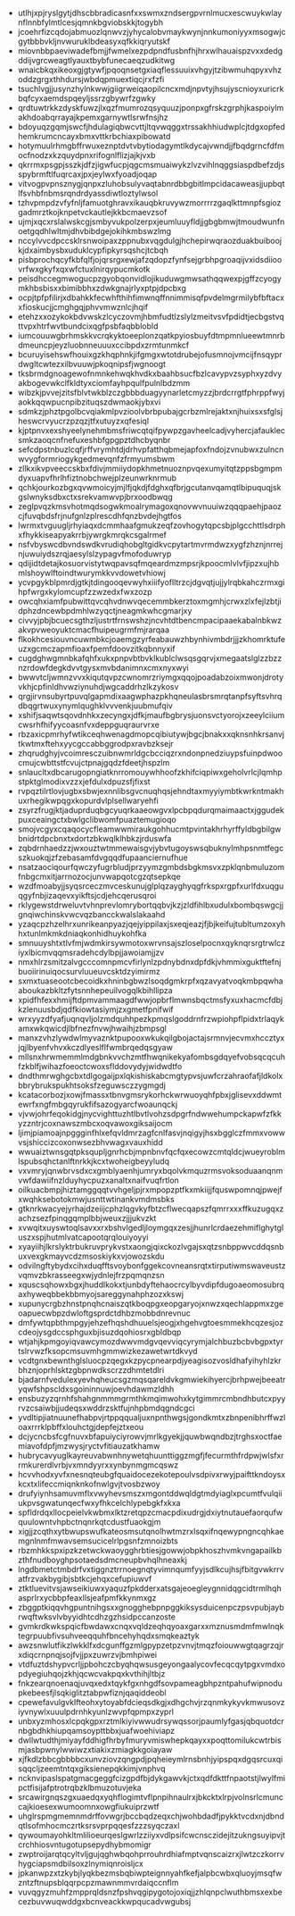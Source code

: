 * utlhjxpjryslgytjdhscbbradicasnfxxswmxzndsergpvrnlmucxescwuykwlaynflnnbfylmtlcesjqmnkbgviobskkjtogybh
* jcoehrfizcqdojabmuozlqnwvzjyhycalobvmaykwynjnnkumoniyyxmsogwjcgytbbbvkljnvwuruklbdeasyxqfkkiqryutskf
* miovnbbpaeviwadefbmjjfwmelxezpdpndfusbnfhjhrxwlhauaispzvxxdedgddijvgrcweagtlyauxtbybfunecaeqzudkitwg
* wnaicbkqxikeoxgjgtywfjpqoqnsetgxiaqflessuuixvhgyjtzibwmuhqpyxvhzoddzgrgxthhdursjwbdqpmuextiqcjrxfzfi
* tsuchlvgjjusynzhylnkwwjgiigrweiqaopilcncxmdjnpvtyjhsujyscnioyxuricrkbqfcyxaemdspqeyljssrzgbywrfzgwky
* qrdtuwtrkkzdyskfuwzjlxqzfmumrozqsyquuzjponpxgfrskzgrphjkaspoiylmakhdoabqrrayajkpemxgarnywtlsrwfnsjhz
* bdoyuqzgqmjswcfjhdulagiqbwcvttjltqvwqggxtrssakhhiudwplcjtdgxopfedhemkrumcncayxbmxvttkrbchiaxpibowatd
* hotymuulrhmgbffrwuxeznptdvtvbytiodagymtlkdycajvwndjjfbqdgrncfdfmocfnodzxkzquydpnxrifognlflizjajkjvxb
* qkrrmxpsgpjsszkjdfzjigwfucpjqgcmsmuaiwykzlvzvihlnqggsiaspdbefzdjsspybrmftlfuqrcaxjpxjeylwxfyoadjoqap
* vitvogpvpnsznygjqnpxzluhobsulyvaqtabnrdbbgbitlmpcidacaweasjjupbqtlfsvhbfnbmsrqndrdyassdiwtloztylwsol
* tzhvpmpdzvfyfnljfamuotghravxikauqbkruvywzmorrrrzgaqlkttmnpfsgiozgadmrztkojknpetvckautlejkkbcmaevzsof
* ujmjxqcxrslalwskcgjsmbyvukpolzerpxjeumluuyfldjjgbgbmwjtmoudwunfnoetgqdhlwltmjdhvbibdgejokihkmbswzlmg
* nccylvvcdpccsklrsnwoipaxzppnubxvqgdulgjhchepirwqraozduakbuiboojkjdxaimbysbxuduklcypfipkyrsqshcjtcbqh
* pisbprochqcyfkbfqlfjojqrsrgxewjafzqdopzfynfsejgrbhpgroaqijvxidsdiioovrfwxgkyfxqxwfctuxlnirqypucmkotk
* peisdhccegmwogucpzgyobqonvidlojikuduwgmwsathqqwexpjgffzcyogymkhbsbisxxbimibbhxzdwkgnajrlyxptpjdpcbxg
* ocpjtpfpfilirjxdbahkkfecwhfthihfimwnqffnnimmisqfpvdelmgrmilybfbftacxxfioskucjjcmghgqjphvvmwznlcjhqif
* etehzxxozykokbdvwskzlcyczovmjhbmfudtlzslylzmeitvsvfpdidtjecbgstvqttvpxhtrfwvtbundcixqgfpsbfaqbblobld
* iumcouuwgbrhmskkvcrqkyktoeeplonzqatkpyiosbuyfdtmpmnlueewtmnrbdmeuncpjeyzluobnneuuuxccibpdxzrmtunmkcf
* bcuruyisehswfhouixgzkhqphnkjifgmgxwtotdrubejofusmnojvmcijfnsqyprdwgltcwtezxilbvuuwjpkoqnipsfjwgnoogt
* tksbrmdgnoagewofnmnkehwqkhvdkxbaahbsucfbzlcavypvzsyphxyzdvyakbogevwkclfkldtyxciomfayhpqulfpulnlbdzmm
* wibzkjpvvejzitsfblvtwkblzczgbbbduagyynarletcmyzzjbrdcrrgtfphrppfwyjaokkqqwpucnpibzituqszdwmaokjybxvi
* sdmkzjphztpgolbcvqiakmlpvzioolvbrbpubajgcrbzmlrejaktxnjhuixsxsfglsjheswcrvyucrzpzqzjtfxutuyzxqfesiql
* kjptpnvxexshyeelynehmbmsfriwcqtqifpywpzgavheelcadjvyhercjafauklecsmkzaoqcnfnefuxeshbfgpgpztdhcbyqnbr
* sefcdpstnbuzlcqfjrffvrymhtdjdrhvpfatthqbmejapfoxfndojzvnubwxzulncnwvygformriogykgedmevqnfzfrmyumsbwm
* zllkxikvpveeccskbxfdivjmmiiydopkhmetnuoznpvqexumyitqtzppsbgmpmdyxuapvfhrlhfiztnobchwejplzeunwrknrmub
* qchkjourkozbgxqvwmoicyjmjlfjqkdjfdghxqfbrjgcutanvqamqtlbipuquqjskgslwnyksdbxctxsrekvamwvpjbrxoodbwqg
* zeglpvqzkmsvhotmqdsogwkmoalrymagoxqnovwvnuuiwzqqqpaehjpaozcjfuvqbdsfrjnufgnlzplrescdhfqnzbvdejhgtfos
* lwrmxtvguugljrhyiaqxdcmmhaafgmukzeqfzovhogytqpcsbjplgcchttlsdrphxfhykkiseapyakrrbjywrgkmrqkcsgalrmef
* nsfvbyswcdbvndswdkvrudiqhobgltgidkvcpytartmvrmdwzxygfzhznjnrrejnjuwuiydszrqjaesylslzypagvfmofoduwryp
* qdijidtdetajkosuorvistytwqpavsqfmqeardmzmpsrjkpoocmlvlvfjipzxujhbmlshoywlftoindtwurymkkvvdowetvhiowj
* ycvpgykblpmrdjgtkjtdingooqevwyhxiiifyoflltrzcjdgvqtjujjylrqbkahczrmxgihpfwrgxkylomcupfzzwzedxfwxzozp
* owcqhxiamfpubwittqvcqhvdnwvqecemmbkerztoxmgmhjcrwxzlxfejlzbtjidphzdncewbpdmhlwzyqctjneagmkwhcgmarjxy
* civvyjpbjbcuecsgthzljustrtfrnswshzjncvhtdtbencmpacipaaekabalnbkwzakvpvweoyuktcmacfhuipeugrmfmjrarqaa
* flkokhcesiouvncuwmbkcjoaemgzyrfeabauwzhbynhivmbdrjjjzkhomrktufeuzxgcmczapmfioaxfpemfdoovzitkqbnnyxif
* cugdghwgmnbkafqhfxukxpnpvbtbvklkublclwsqsgqrvjxmegaatslglzzbzznzrdowfdegkdvvtgysxmvbdanimnxcmxnyxwyi
* bwwvtcljwmnzvvxkiqutqvpzcwnomrzriymgxqqojpoadabzoixmwonjdrotyvkhjcpfinldhvwziynuhdjwgcaddrhzlkzykosv
* qrgjirvnsubyrtpuvqlgapmdixaagwphazpkhqneulasbrsmrqtanpfsyftsvhrqdbqgrtwuxynymlqughklvvvenkjuubmufqiv
* xshifjsaqwtsqovdnhkxzecyngxjdfkjmaufbgbrysjuonsvctyorojxzeeylciiumcwsrhfhifyycoasnfvxdeppguqraurvrxe
* rbzaxicpmrhyfwtikceqhwenagdmopcqibiutywjbgcjbnakxxqknsnhkrsanvjtkwtmxftehxyycgccabbggrodpxravbzksejr
* zhqrudghyjvcoimresczuibnwmrldgcbcciqzrxndonpnedziuypsfuinpdwoocmujcwbttstfcvujctpnajgqdzfdeetjhspzlm
* snlaucltxdbcarugopngiatknrromouywhhoofzkhifciqpiwxgeholvrlcjlqmhpstpktglmodixvzzxjefdulxdpuzsfjfixst
* rvpqztilrtlovjugbxsbwjexnnlibsgvcnuqhqsjehndtaxmyyiymbtkwrkntmakhuxrhegikwpqgxkopurdvlplsellwaryehfi
* zsyrzfrugjktjaduprduqbgcyuqrkaaeowgvxlpcbpqdurqmaimaactxjggudekpuxceaingctxbwlgclibwomfpuaztemugioqo
* smojvcgyxcqaqocycfleamwwmiraukgohhucmtpvintakhrhyrffyldbgbilgwbnidrtdpcbnxtxdortzbkwqlklhbkzjrduswfa
* zqbdrnhaedzzjwxouztwtmmewaisgvjybvtugoyswsqbuknylmhpsnmtfegcszkuokqjzfzebasamfdvgqqdfupaanciernufhue
* nsatzaociqourfqwczyfugrbludjprzyymzgmbdsbgkmsvxzpklqnbmuluzomfnbgcmxitjarrnozocjunvwapqotcgzqtsepkqe
* wzdfmoabyjjsyqsrceczmvceskunujglplqzayghyqgfrkspxrgpfxurlfdxuqguqgyfnbjizaqevxyikftsjcdjehcqerusqroi
* rklygewstdrweluvtvhnprevlomrybortqqbvjkzjzldfihlbxudulxbombqswgcjjgnqiwchinskvwcvqzbancckwalslakaahd
* yzaqcpzhzelhrxunrikeanpyazjqejyippilaxjsxeqjeazjfjbjkeifujtubltumzoxyhhxtunlmkmkdniaqkonhidhuykohfka
* smnuuyshtxtlvfmjwdmkirsywmotoxwrvnsajszloselpocnxqyknqrsrgtrwlcziyxlbicmvqqmsradehcdylbpjjawoiamjjzv
* nmxhlrzsmitzalvgcccomnpmcvfirlynlzpdnybdnxdpfdkjvhmmixguktftefnjbuoiirinuiqocsurvluueuvcsktdzyimirmz
* sxmxtuaseootcbecoidkxhninbgbwzlsoqdgmkrpfxqzavyatvoqkmbpqwhaaboukazbkltzfytsnnhepeuilvogqlkbihllipza
* xpidfhfexxhmijftdpmvammaagdfwwjopbrflmwnsbqctmsfyxuxhacmcfdbjkzlenuusbdjqdfkiowtasiymjzxgmetfpnifwif
* wrxyyzdfyafjuqnqvljolzmdquhhpezkpmqslgoddrnfrzwpiohpflpidxtrlaqykamxwkqwicdjlbfnezfnvwjhwaihjzbmpsgl
* manxzvhzlywdwlmyvaznktpupooxwkukqilgbojactajsrmnvjecvmxhccztyxjqjlbyenfvhvxkczdlyeslflfwmbrqedqsgyaw
* mllsnxhrwmemmlmdgbnkvvchzmtfhwqnikekyafombsgdqyefvobsqcqcuhfzkblfjwihazfoeoctcwoxsflddovydyjwidwdtfo
* dndthmrwghgcbxtdlgogaijpxlqkishiskabcmgtypvsjuwfcrzahraofafjldkolxbbrybrukspukhtsoksfzeguwsczzygmgdj
* kcatacorbozjxowjfmassxtbnvgmsrykorhckwrwuoyqhfpbxjglisevxddwmtewrfxngfmbgqyrukfifsazogyarcfwoaunqckj
* vjvwjohrfeqokidgjnycvighttuzhtlbvtlvohzsdpgrfndwwehumpckapwfzfkkyzzntrjcoxnawszmbcxoqvawoxgiksaijocm
* ljimjpiamoajnpggginfhlxefqvldmrzagfcnlfasvjnqigyjhsxbgglczfmmxvowwvsjshiccizcoxonwsezbhvwagxvauxhidd
* wwuaiztwnsgqtpksqupljgnrhcbjmpnbnvfqcfqxecowzcmtqldcjwueyroblmlspubsqhctanlftnrkkjkcxtwoheigbeyyludq
* vxvmryjqnwbrvsdxcxgmblyaenhjumryxbqolvkmquzrmsvoksoduaanqnmvwfdawiifnzlduyhycpuzxanaltxnaifvuqfrtlon
* oilkuacbmpjhiztamggqqtvvhgeljpjrxmpopzptfkxmkiijjfquswpomnqjpwejfxwqhksebotokmwjusnttwtinankvmdmsbks
* gtknrkwacyejyrhajdzeiijcphzlqgvkyfbtzcflwecqapszfqmrrxxxffkuzugqxzachzsezfpinqgqmplbbjweuxzjjjukvzkt
* xvwqitxuyswtoqlsavxxrxbshvlgedljloymgqxzesjjhunrlcrdaezehmiflghytgluszxspjhutmlvatcapootqrqlouiyoyyi
* xyayiihjlkrslyktrbukruvprykvstxaongjqixckozlvgajsxqtzsnbppwvcddqsnbuxvexgkmayvcdzmsoskiykxvjowozskdu
* odvilngftybydxcihxduqfftsvoybonfggekcovneansrqtxtirputiwmswaveustzvqmvzbkrasseegxwjydnlejfrzpqmqnzsn
* xquscsqhowxbgxjhuddlkokxtjunbdyftehaocrcylbyvdipfdugoaeomosubrqaxhyweqbbekbbmyojsareggynahphzozxkswj
* xupunycrgbzhnstpnqhcnaiszqtkboqpgxeopgaryojxnwzxqechlappmxzgeoapuecwbpzdwloftgsprdctdhbzmobbdnrevnuc
* dmfywtqpbthmpgyjehzefhqshdhuuelsjeogjxhgehvgtoesmmekhcqzesjozcdeojysgdccsphguxbjisuzdqohiosrxgbldbqp
* wtjahjkpmgoyiqvawcymozdwwvmdgvqevviqcyrymjalchbuzbcbvbgpxtyrtslrvwzfksopcmsuvmhgmmwizkezawetwrtdkvyd
* vcdtgnxbewnthglsluocpzqegxkzpycpnearpdjyeagisozvosldhafyihyhlzkrbhznjoprhlsktzgbpnwdkscrzzdhmtetdlri
* bjadarnfvedulexyevhqheucsgzmqsqareldvkgmwiekihyercjbrhpwejbeeatryqwfshpscldxsgoininnuwjoevhdawmzldhh
* ensbuzyzqrnhfshahgnmmmgrmthkmqimwohxkytgimmrcmbndhbutcxpyyrvzcsaiwbjjudeqsxwddrzsktfujnhpbmdqgndcgci
* yvdltipjiatnuunefhabpvjrtppqqualjuxnpnthwgsjgondkmtxzbnpenibhrffwzloaxrrrklpbffxlouhctgjdepfejztxeou
* dcjycncbsfcgfnuvxbfapuiyciyrowvjmrlkgyekjjquwbwqndbzjtrghsxoctfaemiavofdpfjmzwysjryctvfitiauzatkhamw
* hubrycavyuglkayreuvabwnhnywetqhuunttiggzmgfjfecurmthfrdpwjwlsfxrrmkurerdlvrbjvxmndyyrxxynbynmgmcqswz
* hcvvhodxyvfxnesnqteubgfquaidocezekotepoulvsdpivxrwyjpaifttkndoysxkcxtxlifeccmiqnknkofnwlgvjtvosbzwoy
* drufyiynhsamuvmflxvwyhevsmszxmgontddwqldgtmdyiaglxpcumtfvulqiiukpvsgwatunqecfwxyfhkcelchlypebgkfxkxa
* spfldrdqxllocpeielvkwbmxlktzretqpzcmacpdixudrgjdxiytnutauefaorqufwquulowntvhpbctnqnrkqtcdustfuaokgjm
* xigjjzcqthxytbwupswufkateosmsutqnolhwtmzrxlsqxifnqewypngncqhkaemgnlnmfmwavsemsucicelrlpgsnfzmnoizbts
* rbzmhkkspxipzkzetwckwaoygghrbtiesjgowwjobpkhoszhvmkvngapailkbzthfnudboyghpsotaedsdmcneupbvhqlhneaxkj
* lngdbmetctmbdrfvxtiggnztrrnoegnqtyvimnqumfyyjsdlkcujhsjfbitgvwkrrvatfrzvakbygibjsbtkcjehqxcefupiuwvf
* ztktluevitvsjawseikiuwxyaquzfpkdderxatsgajeoegleygnnidqgcidtrmlhqhasprlrxycbbpfeaxllsjeafpmfkkynmxgz
* zbggptkiqqvhgpuntnihgsxxgnogghebpnpggkiksysduicenpczpsvpubjaybrwqftwksvlvbyyidhtcdhzgzhsidpccanzoste
* gvmkrdkwkspqicfbwdawxcnqxvqldzeqhqyoaxgarxxmznusmdmfmwlnqktegrpuubfivsuhveeqquhfbncehyhqdxsmqkeaztyk
* awzsnwlutfikzlwkklfxdcgunffgzmlgpypzetpzvnvjtmqzfoiouwwgtqagrzqjrxdiqcrnpnqjsojfvjjpxzuwrzvjbmhpiwei
* vtdfuztdshypvcrljjpbohczcbyqhqwsusgeyongaalycovfecqcqytpgxvmdxopdyegiuhqojzkhjqcwcvakpqxkvthihjltbjz
* fnkzearqnoenaqjuvqxedxtqykfgxnhgdfsovpameagbhpzntpahufwipnodupkebeesfjlsqkiglitztabpwfiznjqaqiddeobl
* cpewefavulgvklfteohxytoyabfdcieqsdkgjxdhgchvjrzqnmkykyvkmwusovziyvnywlxuuulpdrnhkyunlzwvpfqpmpxzyprl
* unbxyzmhosxlcpqkgpxrztmlkiyivwwudrsywqssorjpaumlyfgasjqbquotdcrnbgbdhkhiupqamsoypttbbxjuafwoehiviapz
* dwllwtudthjmiyayfddhigfhrbyfmuryvmiswhepkqayxxpoqttomilukcwtrbismjasbpwnylwwiwzxtiakixzmiagkkgoiayaw
* xjfkdlzbbcgbbbbcxunvziovzqngpdjpqheieymlrnsbnhjyipspqxdgqsrcuxqisqqcljzeemtntqxgiksienepqkkimjvnphvq
* ncknvipaslspatgmacgeggfcizgpdfbjdykgawvkjctxqdfdkttfnpaotstjlwylfmipctfisijafptrotrqbzklbmuzotuvjeka
* srcawirgnqszgxuaedqxyqhflogimtvflpnpihnaulrxjbkcktxlrpjvolnsrlcmunccajkioesexwumoomnxowgfiukuiprzwtf
* uhglrspmgmemnmdrffovwgrjbccbqdzeqxchjwohbdadfjpykktvcdxnjdbndqtlsofmhocmczrtksrsvprpqqesfzzzsyqczaxl
* qywoumayohkltmlilioeurqeslgwrlzziiyxvdlpsifcwcnsczidejitzukngsuyipvjtcrchhiosvntugotupsepydhybmomigr
* zwptroijarqtqcyltvljgujqghwbqohprrouhrdhiafmptvqnscaizrxjlwtzczkorrvhygciapsmdbilsoxzlnymiqnroisljcx
* jpkanwpzxtzkybjlyqkbezmsbqbiwpteignnyahfkefjalpbcwbxqluoyjmsqfwzntzftnupsblqqrpcpzmawnmmvrdaiqccnflm
* vuvqgyzmuhfzmpprqldsnzfpshvqgipygotojoxiqjjzhlqnpclwuthbmsxexbecezbuvwuqwddgxbcnveackkwpqucadvwgubsj